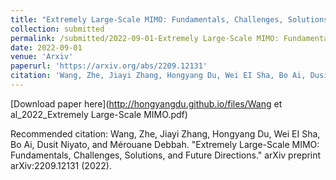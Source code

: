 ```yaml
---
title: "Extremely Large-Scale MIMO: Fundamentals, Challenges, Solutions, and Future Directions"
collection: submitted
permalink: /submitted/2022-09-01-Extremely Large-Scale MIMO: Fundamentals, Challenges, Solutions, and Future Directions
date: 2022-09-01
venue: 'Arxiv'
paperurl: 'https://arxiv.org/abs/2209.12131'
citation: 'Wang, Zhe, Jiayi Zhang, Hongyang Du, Wei EI Sha, Bo Ai, Dusit Niyato, and Mérouane Debbah. "Extremely Large-Scale MIMO: Fundamentals, Challenges, Solutions, and Future Directions." arXiv preprint arXiv:2209.12131 (2022).'
---
```


[Download paper here](http://hongyangdu.github.io/files/Wang et al_2022_Extremely Large-Scale MIMO.pdf)

Recommended citation: Wang, Zhe, Jiayi Zhang, Hongyang Du, Wei EI Sha, Bo Ai, Dusit Niyato, and Mérouane Debbah. "Extremely Large-Scale MIMO: Fundamentals, Challenges, Solutions, and Future Directions." arXiv preprint arXiv:2209.12131 (2022).
